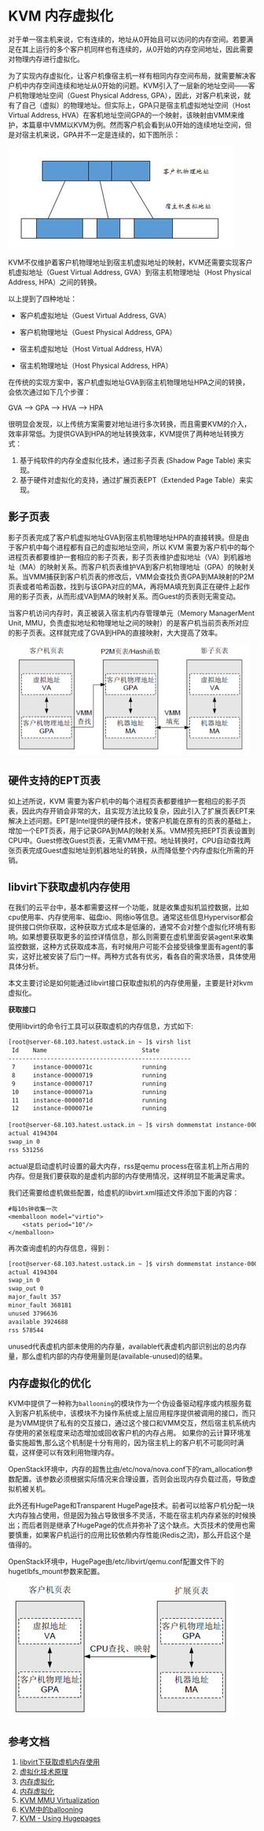 # KVM 内存虚拟化

对于单一宿主机来说，它有连续的，地址从0开始且可以访问的内存空间。若要满足在其上运行的多个客户机同样也有连续的，从0开始的内存空间地址，因此需要对物理内存进行虚拟化。

为了实现内存虚拟化，让客户机像宿主机一样有相同内存空间布局，就需要解决客户机中内存空间连续和地址从0开始的问题。KVM引入了一层新的地址空间——客户机物理地址空间（Guest Physical Address, GPA），因此，对客户机来说，就有了自己（虚拟）的物理地址。但实际上，GPA只是宿主机虚拟地址空间（Host Virtual Address, HVA）在客机地址空间GPA的一个映射，该映射由VMM来维护，本篇章中VMM以KVM为例。然而客户机会看到从0开始的连续地址空间，但是对宿主机来说，GPA并不一定是连续的，如下图所示：

![](/images/basis/memory.png)

KVM不仅维护着客户机物理地址到宿主机虚拟地址的映射，KVM还需要实现客户机虚拟地址（Guest Virtual Address, GVA）到宿主机物理地址（Host Physical Address, HPA）之间的转换。

以上提到了四种地址：

* 客户机虚拟地址（Guest Virtual Address, GVA）

* 客户机物理地址（Guest Physical Address, GPA）

* 宿主机虚拟地址（Host Virtual Address, HVA）

* 宿主机物理地址（Host Physical Address, HPA）

在传统的实现方案中，客户机虚拟地址GVA到宿主机物理地址HPA之间的转换，会依次通过如下几个步骤：

GVA  --&gt;  GPA  --&gt;  HVA  --&gt;  HPA

很明显会发现，以上传统方案需要对地址进行多次转换，而且需要KVM的介入，效率非常低。为提供GVA到HPA的地址转换效率，KVM提供了两种地址转换方式：

1. 基于纯软件的内存全虚拟化技术，通过影子页表 \(Shadow Page Table\) 来实现。
2. 基于硬件对虚拟化的支持，通过扩展页表EPT（Extended Page Table）来实现。

## **影子页表**

影子页表完成了客户机虚拟地址GVA到宿主机物理地址HPA的直接转换。但是由于客户机中每个进程都有自己的虚拟地址空间，所以 KVM 需要为客户机中的每个进程页表都要维护一套相应的影子页表，影子页表维护虚拟地址（VA）到机器地址（MA）的映射关系。而客户机页表维护VA到客户机物理地址（GPA）的映射关系。当VMM捕获到客户机页表的修改后，VMM会查找负责GPA到MA映射的P2M页表或者哈希函数，找到与该GPA对应的MA，再将MA填充到真正在硬件上起作用的影子页表，从而形成VA到MA的映射关系。而Guest的页表则无需变动。

当客户机访问内存时，真正被装入宿主机内存管理单元（Memory ManagerMent Unit, MMU，负责虚拟地址和物理地址之间的映射）的是客户机当前页表所对应的影子页表。这样就完成了GVA到HPA的直接映射，大大提高了效率。

![](/images/basis/shadow_page_table.png)

## 硬件支持的EPT页表

如上述所说，KVM 需要为客户机中的每个进程页表都要维护一套相应的影子页表，因此内存开销会非常的大，且实现方法比较复杂，因此引入了扩展页表EPT来解决上述问题。EPT是Intel提供的硬件技术，使客户机能在原有的页表的基础上，增加一个EPT页表，用于记录GPA到MA的映射关系。VMM预先把EPT页表设置到CPU中。Guest修改Guest页表，无需VMM干预。地址转换时，CPU自动查找两张页表完成Guest虚拟地址到机器地址的转换，从而降低整个内存虚拟化所需的开销。

## libvirt下获取虚机内存使用

在我们的云平台中，基本都需要这样一个功能，就是收集虚拟机监控数据，比如cpu使用率、内存使用率、磁盘io、网络io等信息。通常这些信息Hypervisor都会提供接口供你获取，这种获取方式成本是低廉的，通常不会对整个虚拟化环境有影响。如果想要获取更多的监控详情信息，那么则需要在虚机里面安装agent来收集监控数据，这种方式获取成本高，有时候用户可能不会接受镜像里面有agent的事实，这好比被安装了后门一样。两种方式各有优劣，看各自的需求场景，具体使用具体分析。

本文主要讨论是如何能通过libvirt接口获取虚拟机的内存使用量，主要是针对kvm虚拟化。

**获取接口**

使用libvirt的命令行工具可以获取虚机的内存信息，方式如下:

```bash
[root@server-68.103.hatest.ustack.in ~ ]$ virsh list
 Id    Name                           State
----------------------------------------------------
 7     instance-0000071c              running
 8     instance-00000719              running
 9     instance-00000717              running
 10    instance-0000071a              running
 11    instance-0000071d              running
 12    instance-0000071e              running

[root@server-68.103.hatest.ustack.in ~ ]$ virsh dommemstat instance-0000071c
actual 4194304
swap_in 0
rss 531256
```
actual是启动虚机时设置的最大内存，rss是qemu process在宿主机上所占用的内存。但是我们要获取的是虚机内部的内存使用情况，这样明显不能满足需求。

我们还需要给虚机做些配置，给虚机的libvirt.xml描述文件添加下面的内容：
```
#每10s钟收集一次
<memballoon model="virtio">
    <stats period="10"/>
</memballoon>
```
再次查询虚机的内存信息，得到：

```bash
[root@server-68.103.hatest.ustack.in ~ ]$ virsh dommemstat instance-0000071c
actual 4194304
swap_in 0
swap_out 0
major_fault 357
minor_fault 368181
unused 3796636
available 3924688
rss 578544
```
unused代表虚机内部未使用的内存量，available代表虚机内部识别出的总内存量，那么虚机内部的内存使用量则是(available-unused)的结果。

## 内存虚拟化的优化

KVM中提供了一种称为`ballooning`的模块作为一个伪设备驱动程序或内核服务载入到客户机系统中，该模块不为操作系统或上层应用程序提供被调用的接口，而只是为VMM提供了私有的交互接口，通过这个接口和VMM交互，然后宿主机系统内存使用的紧张程度来动态增加或回收客户机的内存占用。 如果你的云计算环境准备实施超售,那么这个机制是十分有用的，因为宿主机上的客户机不可能同时满载，这样便可以有效利用物理内存。

OpenStack环境中，内存的超售比由/etc/nova/nova.conf下的ram_allocation参数配置。该参数必须根据实际情况来合理设置，否则会出现内存负载过高，导致虚拟机被关机。

此外还有HugePage和Transparent HugePage技术。前者可以给客户机分配一块大内存独占使用，但是因为独占导致很多不灵活，不能在宿主机内存紧张的时候换出；而后者则是继承了HugePage的优点并弥补了这个缺点。大页技术的使用也需要慎重，如果客户机运行的应用比较依赖内存性能(Redis之流)，那么开启这个是值得的。

OpenStack环境中，HugePage由/etc/libvirt/qemu.conf配置文件下的hugetlbfs_mount参数来配置。

![](/images/basis/ept.png)


## 参考文档

1. [libvirt下获取虚机内存使用](http://niusmallnan.com/_build/html/_templates/openstack/libvirt_memory_usage.html)
2. [虚拟化技术原理](http://www.ywnds.com/?p=5856)
3. [内存虚拟化](http://blog.chinaunix.net/uid-26163398-id-5674852.html)
4. [内存虚拟化](http://udn.yyuap.com/thread-51437-1-1.html)
5. [KVM MMU Virtualization](http://events.linuxfoundation.org/slides/2011/linuxcon-japan/lcj2011_guangrong.pdf)
6. [KVM中的ballooning](http://www.programgo.com/article/87372681371/)
7. [KVM - Using Hugepages](https://help.ubuntu.com/community/KVM%20-%20Using%20Hugepages)
